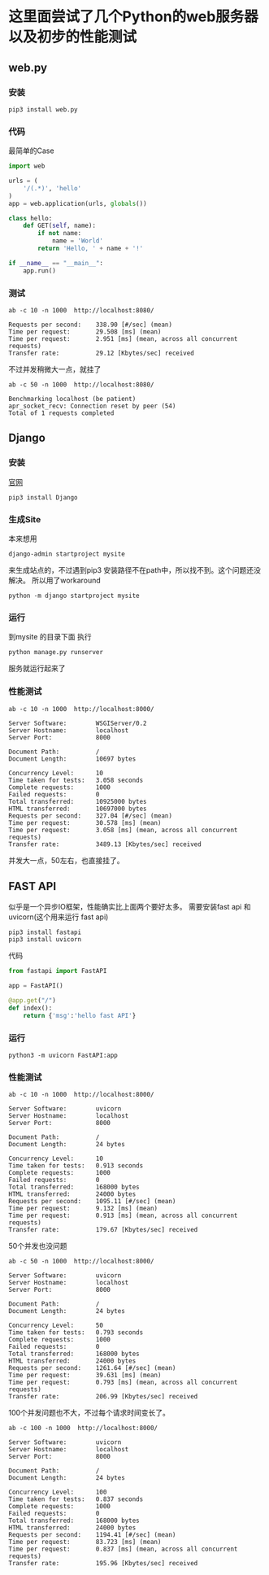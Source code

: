 # 这里面尝试了几个Python的web服务器以及初步的性能测试

## web.py
### 安装
```shell
pip3 install web.py 
```
### 代码
最简单的Case
```python
import web

urls = (
    '/(.*)', 'hello'
)
app = web.application(urls, globals())

class hello:
    def GET(self, name):
        if not name:
            name = 'World'
        return 'Hello, ' + name + '!'

if __name__ == "__main__":
    app.run()
```
### 测试
```shell
ab -c 10 -n 1000  http://localhost:8080/

Requests per second:    338.90 [#/sec] (mean)
Time per request:       29.508 [ms] (mean)
Time per request:       2.951 [ms] (mean, across all concurrent requests)
Transfer rate:          29.12 [Kbytes/sec] received
```

不过并发稍微大一点，就挂了
```shell
ab -c 50 -n 1000  http://localhost:8080/

Benchmarking localhost (be patient)
apr_socket_recv: Connection reset by peer (54)
Total of 1 requests completed
```

## Django
### 安装
[官网](https://docs.djangoproject.com/zh-hans/3.2/faq/troubleshooting/#troubleshooting-django-admin)
```shell
pip3 install Django
```

### 生成Site
本来想用 
```shell
django-admin startproject mysite
```
来生成站点的，不过遇到pip3 安装路径不在path中，所以找不到。这个问题还没解决。
所以用了workaround
```shell
python -m django startproject mysite
```
### 运行
到mysite 的目录下面
执行
```shell
python manage.py runserver
```
服务就运行起来了

### 性能测试
```shell
ab -c 10 -n 1000  http://localhost:8000/

Server Software:        WSGIServer/0.2
Server Hostname:        localhost
Server Port:            8000

Document Path:          /
Document Length:        10697 bytes

Concurrency Level:      10
Time taken for tests:   3.058 seconds
Complete requests:      1000
Failed requests:        0
Total transferred:      10925000 bytes
HTML transferred:       10697000 bytes
Requests per second:    327.04 [#/sec] (mean)
Time per request:       30.578 [ms] (mean)
Time per request:       3.058 [ms] (mean, across all concurrent requests)
Transfer rate:          3489.13 [Kbytes/sec] received
```
并发大一点，50左右，也直接挂了。

## FAST API
似乎是一个异步IO框架，性能确实比上面两个要好太多。
需要安装fast api 和 uvicorn(这个用来运行 fast api)
```shell
pip3 install fastapi
pip3 install uvicorn
```

代码
```python
from fastapi import FastAPI

app = FastAPI()

@app.get("/")
def index():
    return {'msg':'hello fast API'}
```

### 运行
```shell
python3 -m uvicorn FastAPI:app
```

### 性能测试
```shell
ab -c 10 -n 1000  http://localhost:8000/

Server Software:        uvicorn
Server Hostname:        localhost
Server Port:            8000

Document Path:          /
Document Length:        24 bytes

Concurrency Level:      10
Time taken for tests:   0.913 seconds
Complete requests:      1000
Failed requests:        0
Total transferred:      168000 bytes
HTML transferred:       24000 bytes
Requests per second:    1095.11 [#/sec] (mean)
Time per request:       9.132 [ms] (mean)
Time per request:       0.913 [ms] (mean, across all concurrent requests)
Transfer rate:          179.67 [Kbytes/sec] received
```

50个并发也没问题
```shell
ab -c 50 -n 1000  http://localhost:8000/

Server Software:        uvicorn
Server Hostname:        localhost
Server Port:            8000

Document Path:          /
Document Length:        24 bytes

Concurrency Level:      50
Time taken for tests:   0.793 seconds
Complete requests:      1000
Failed requests:        0
Total transferred:      168000 bytes
HTML transferred:       24000 bytes
Requests per second:    1261.64 [#/sec] (mean)
Time per request:       39.631 [ms] (mean)
Time per request:       0.793 [ms] (mean, across all concurrent requests)
Transfer rate:          206.99 [Kbytes/sec] received

```
100个并发问题也不大，不过每个请求时间变长了。
```shell
ab -c 100 -n 1000  http://localhost:8000/

Server Software:        uvicorn
Server Hostname:        localhost
Server Port:            8000

Document Path:          /
Document Length:        24 bytes

Concurrency Level:      100
Time taken for tests:   0.837 seconds
Complete requests:      1000
Failed requests:        0
Total transferred:      168000 bytes
HTML transferred:       24000 bytes
Requests per second:    1194.41 [#/sec] (mean)
Time per request:       83.723 [ms] (mean)
Time per request:       0.837 [ms] (mean, across all concurrent requests)
Transfer rate:          195.96 [Kbytes/sec] received
```